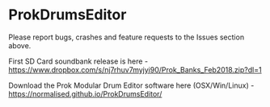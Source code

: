 # ProkDrumsEditor

Please report bugs, crashes and feature requests to the Issues section above.

First SD Card soundbank release is here - https://www.dropbox.com/s/nj7rhuv7myjyi90/Prok_Banks_Feb2018.zip?dl=1

Download the Prok Modular Drum Editor software here (OSX/Win/Linux) - https://normalised.github.io/ProkDrumsEditor/
